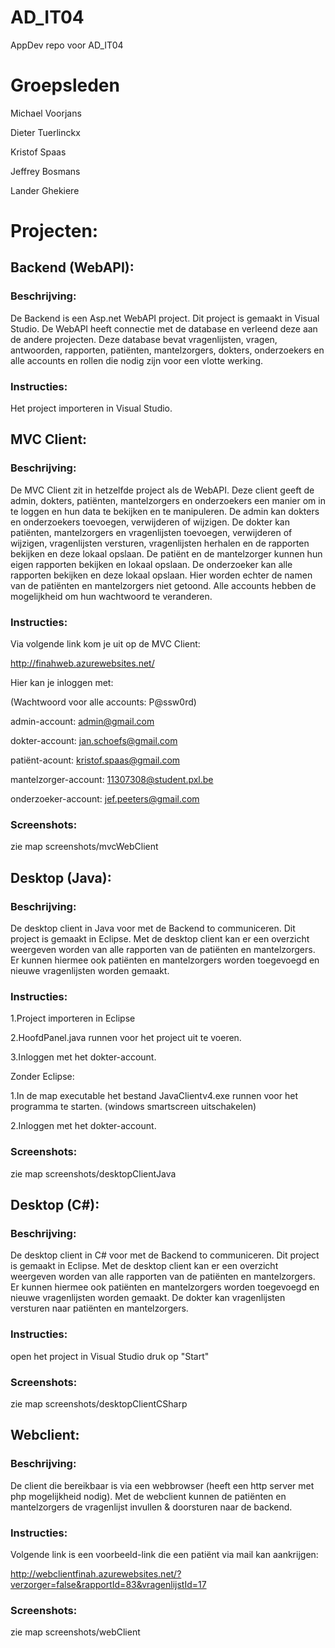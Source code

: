 # AD_IT04

AppDev repo voor AD_IT04



# Groepsleden

Michael Voorjans

Dieter Tuerlinckx

Kristof Spaas

Jeffrey Bosmans

Lander Ghekiere



# Projecten:


## Backend (WebAPI):

### Beschrijving:

De Backend is een Asp.net WebAPI project. Dit project is gemaakt in Visual Studio. De WebAPI heeft connectie met de database en verleend deze aan de andere projecten. Deze database bevat vragenlijsten, vragen, antwoorden, rapporten, patiënten, mantelzorgers, dokters, onderzoekers en alle accounts en rollen die nodig zijn voor een vlotte werking. 

### Instructies:

Het project importeren in Visual Studio.


## MVC Client:

### Beschrijving:
De MVC Client zit in hetzelfde project als de WebAPI. Deze client geeft de admin, dokters, patiënten, mantelzorgers en onderzoekers een manier om in te loggen en hun data te bekijken en te manipuleren.
De admin kan dokters en onderzoekers toevoegen, verwijderen of wijzigen.
De dokter kan patiënten, mantelzorgers en vragenlijsten toevoegen, verwijderen of wijzigen, vragenlijsten versturen, vragenlijsten herhalen en de rapporten bekijken en deze lokaal opslaan.
De patiënt en de mantelzorger kunnen hun eigen rapporten bekijken en lokaal opslaan.
De onderzoeker kan alle rapporten bekijken en deze lokaal opslaan. Hier worden echter de namen van de patiënten en mantelzorgers niet getoond.
Alle accounts hebben de mogelijkheid om hun wachtwoord te veranderen.

### Instructies:
Via volgende link kom je uit op de MVC Client:

http://finahweb.azurewebsites.net/

Hier kan je inloggen met:

(Wachtwoord voor alle accounts: P@ssw0rd)

admin-account: admin@gmail.com

dokter-account: jan.schoefs@gmail.com

patiënt-acount: kristof.spaas@gmail.com

mantelzorger-account: 11307308@student.pxl.be

onderzoeker-account: jef.peeters@gmail.com


### Screenshots:
zie map screenshots/mvcWebClient


## Desktop (Java):

### Beschrijving:
De desktop client in Java voor met de Backend to communiceren. Dit project is gemaakt in Eclipse. Met de desktop client kan 
er een overzicht weergeven worden van alle rapporten van de patiënten en mantelzorgers. Er kunnen hiermee ook patiënten en mantelzorgers worden toegevoegd en nieuwe vragenlijsten worden gemaakt.

### Instructies:
1.Project importeren in Eclipse

2.HoofdPanel.java runnen voor het project uit te voeren.

3.Inloggen met het dokter-account.

Zonder Eclipse:

1.In de map executable het bestand JavaClientv4.exe runnen voor het programma te starten. (windows smartscreen uitschakelen)

2.Inloggen met het dokter-account.

### Screenshots:
zie map screenshots/desktopClientJava


## Desktop (C#):

### Beschrijving:
De desktop client in C# voor met de Backend to communiceren.  Dit project is gemaakt in Eclipse. Met de desktop client kan 
er een overzicht weergeven worden van alle rapporten van de patiënten en mantelzorgers. Er kunnen hiermee ook patiënten en mantelzorgers worden toegevoegd en nieuwe vragenlijsten worden gemaakt. De dokter kan vragenlijsten versturen naar patiënten en mantelzorgers.

### Instructies:
open het project in Visual Studio
druk op "Start"

### Screenshots:
zie map screenshots/desktopClientCSharp


## Webclient:

### Beschrijving:
De client die bereikbaar is via een webbrowser (heeft een http server met php mogelijkheid nodig). Met de webclient kunnen de patiënten en mantelzorgers de vragenlijst invullen & doorsturen naar de backend.

### Instructies:
Volgende link is een voorbeeld-link die een patiënt via mail kan aankrijgen:

http://webclientfinah.azurewebsites.net/?verzorger=false&rapportId=83&vragenlijstId=17

### Screenshots:
zie map screenshots/webClient
